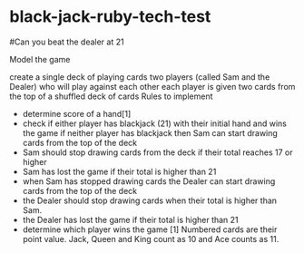 # black-jack-ruby-tech-test

#Can you beat the dealer at 21

Model the game

create a single deck of playing cards
two players (called Sam and the Dealer) who will play against each other
each player is given two cards from the top of a shuffled deck of cards
Rules to implement

* determine score of a hand[1]
* check if either player has blackjack (21) with their initial hand and wins the game
if neither player has blackjack then Sam can start drawing cards from the top of the deck
* Sam should stop drawing cards from the deck if their total reaches 17 or higher
* Sam has lost the game if their total is higher than 21
* when Sam has stopped drawing cards the Dealer can start drawing cards from the top of the deck
* the Dealer should stop drawing cards when their total is higher than Sam.
* the Dealer has lost the game if their total is higher than 21
* determine which player wins the game
[1] Numbered cards are their point value. Jack, Queen and King count as 10 and Ace counts as 11.
